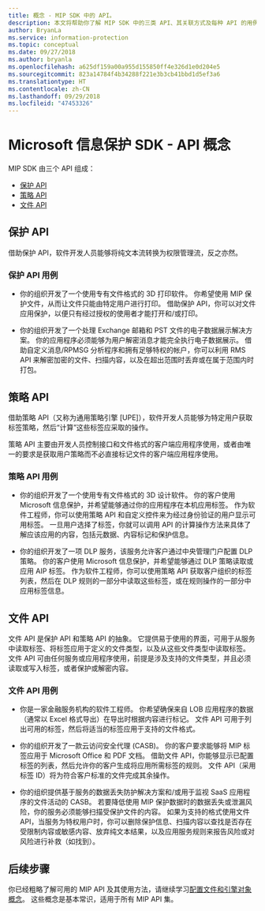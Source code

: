 ```yaml
---
title: 概念 - MIP SDK 中的 API。
description: 本文将帮助你了解 MIP SDK 中的三类 API、其关联方式及每种 API 的用例。
author: BryanLa
ms.service: information-protection
ms.topic: conceptual
ms.date: 09/27/2018
ms.author: bryanla
ms.openlocfilehash: a625df159a00a955d155850ff4e326d1e0d204e5
ms.sourcegitcommit: 823a14784f4b34288f221e3b3cb41bbd1d5ef3a6
ms.translationtype: HT
ms.contentlocale: zh-CN
ms.lasthandoff: 09/29/2018
ms.locfileid: "47453326"
---
```

# <a name="microsoft-information-protection-sdk---api-concepts"></a>Microsoft 信息保护 SDK - API 概念

MIP SDK 由三个 API 组成：

- [保护 API](#protection-api)
- [策略 API](#policy-api)
- [文件 API](#file-api)

## <a name="protection-api"></a>保护 API

借助保护 API，软件开发人员能够将纯文本流转换为权限管理流，反之亦然。

### <a name="protection-api-use-cases"></a>保护 API 用例

- 你的组织开发了一个使用专有文件格式的 3D 打印软件。 你希望使用 MIP 保护文件，从而让文件只能由特定用户进行打印。 借助保护 API，你可以对文件应用保护，以便只有经过授权的使用者才能打开和/或打印。 

- 你的组织开发了一个处理 Exchange 邮箱和 PST 文件的电子数据展示解决方案。 你的应用程序必须能够为用户解密消息才能完全执行电子数据展示。 借助自定义消息/RPMSG 分析程序和拥有足够特权的帐户，你可以利用 RMS API 来解密加密的文件、扫描内容，以及在超出范围时丢弃或在属于范围内时打包。

## <a name="policy-api"></a>策略 API

借助策略 API（又称为通用策略引擎 [UPE]），软件开发人员能够为特定用户获取标签策略，然后“计算”这些标签应采取的操作。

策略 API 主要由开发人员控制接口和文件格式的客户端应用程序使用，或者由唯一的要求是获取用户策略而不必直接标记文件的客户端应用程序使用。 

### <a name="policy-api-use-cases"></a>策略 API 用例

- 你的组织开发了一个使用专有文件格式的 3D 设计软件。 你的客户使用 Microsoft 信息保护，并希望能够通过你的应用程序在本机应用标签。 作为软件工程师，你可以使用策略 API 和自定义控件来为经过身份验证的用户显示可用标签。 一旦用户选择了标签，你就可以调用 API 的计算操作方法来具体了解应该应用的内容，包括元数据、内容标记和保护信息。

- 你的组织开发了一项 DLP 服务，该服务允许客户通过中央管理门户配置 DLP 策略。 你的客户使用 Microsoft 信息保护，并希望能够通过 DLP 策略读取或应用 AIP 标签。 作为软件工程师，你可以使用策略 API 获取客户组织的标签列表，然后在 DLP 规则的一部分中读取这些标签，或在规则操作的一部分中应用标签信息。

## <a name="file-api"></a>文件 API

文件 API 是保护 API 和策略 API 的抽象。 它提供易于使用的界面，可用于从服务中读取标签、将标签应用于定义的文件类型，以及从这些文件类型中读取标签。 文件 API 可由任何服务或应用程序使用，前提是涉及支持的文件类型，并且必须读取或写入标签，或者保护或解密内容。

### <a name="file-api-use-cases"></a>文件 API 用例

- 你是一家金融服务机构的软件工程师。 你希望确保来自 LOB 应用程序的数据（通常以 Excel 格式导出）在导出时根据内容进行标记。 文件 API 可用于列出可用的标签，然后将适当的标签应用于支持的文件格式。

- 你的组织开发了一款云访问安全代理 (CASB)。 你的客户要求能够将 MIP 标签应用于 Microsoft Office 和 PDF 文档。 借助文件 API，你能够显示已配置标签的列表，然后允许你的客户生成将应用所需标签的规则。 文件 API（采用标签 ID）将为符合客户标准的文件完成其余操作。

- 你的组织提供基于服务的数据丢失防护解决方案和/或用于监视 SaaS 应用程序的文件活动的 CASB。 若要降低使用 MIP 保护数据时的数据丢失或泄漏风险，你的服务必须能够扫描受保护文件的内容。 如果为支持的格式使用文件 API，当服务为特权用户时，你可以删除保护信息、扫描内容以查找是否存在受限制内容或敏感内容、放弃纯文本结果，以及应用服务规则来报告风险或对风险进行补救（如找到）。

## <a name="next-steps"></a>后续步骤

你已经粗略了解可用的 MIP API 及其使用方法，请继续学习[配置文件和引擎对象概念](concept-profile-engine-cpp.md)。 这些概念是基本常识，适用于所有 MIP API 集。